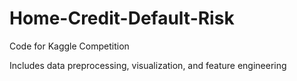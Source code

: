 # Home-Credit-Default-Risk
Code for Kaggle Competition

Includes data preprocessing, visualization, and feature engineering
